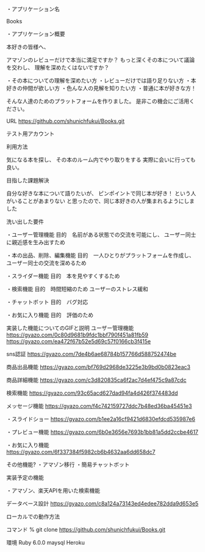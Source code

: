・アプリケーション名	

 Books

・アプリケーション概要  

本好きの皆様へ、

アマゾンのレビューだけで本当に満足ですか？
もっと深くその本について議論を交わし、
理解を深めたくはないですか？

・その本についての理解を深めたい方
・レビューだけでは語り足りない方
・本好きの仲間が欲しい方
・色んな人の見解を知りたい方
・普通に本が好きな方！

そんな人達のためのプラットフォームを作りました。
是非この機会にご活用ください。


URL https://github.com/shunichfukui/Books.git


テスト用アカウント



利用方法

気になる本を探し、
その本のルーム内でやり取りをする
実際に会いに行っても良い。


目指した課題解決

自分な好きな本について語りたいが、
ピンポイントで同じ本が好き！
という人がいることがあまりない
と思ったので、同じ本好きの人が集まれるようにしました


洗い出した要件

・ユーザー管理機能
目的　名前がある状態での交流を可能にし、
ユーザー同士に親近感を生み出すため

・本の出品、削除、編集機能
目的　一人ひとりがプラットフォームを作成し、
ユーザー同士の交流を深めるため

・スライダー機能
目的　本を見やすくするため

・検索機能
目的　時間短縮のため
ユーザーのストレス緩和

・チャットボット
目的　バグ対応

・お気に入り機能
目的　評価のため


実装した機能についてのGIFと説明
ユーザー管理機能
https://gyazo.com/0c80d9681b9fdc1bbf790f451a81fb59
https://gyazo.com/ea472f67b52e5d69c57f0166cb3f415e

sns認証
https://gyazo.com/7de4b6ae68784b157766d588752474be

商品出品機能
https://gyazo.com/bf769d2968de3225e3b9bd0b0823eac3


商品詳細機能
https://gyazo.com/c3d820835ca6f2ac7d4ef475c9a87cdc

検索機能
https://gyazo.com/93c65acd627dad94fa4d426f374483dd

メッセージ機能
https://gyazo.com/f4c742159727ddc7b48ed36ba45451e3

・スライドショー
https://gyazo.com/b1ee2a16cf9421d6830efdcd535987e6

・プレビュー機能
https://gyazo.com/6b0e3656e7693b1bb81a5dd2ccbe4617

・お気に入り機能
https://gyazo.com/6f337384f5982cb6b4632aa6dd658dc7

その他機能?
・アマゾン移行
・簡易チャットボット


実装予定の機能

・アマゾン、楽天APIを用いた検索機能




データベース設計
https://gyazo.com/c8a124a73143ed4edee782dda9d653e5


ローカルでの動作方法

コマンド
% git clone https://github.com/shunichfukui/Books.git



環境
Ruby  6.0.0
maysql
Heroku